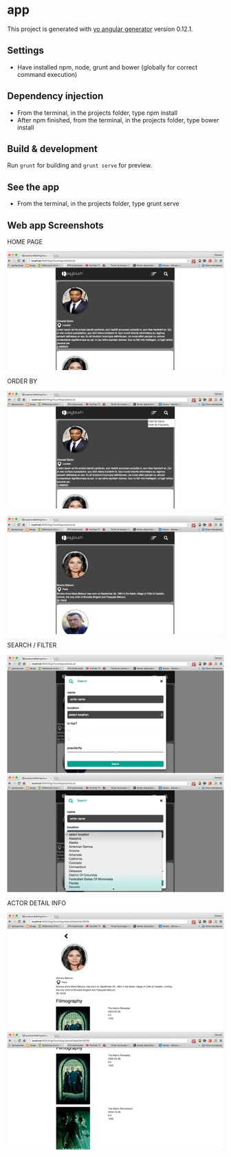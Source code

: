 # app

This project is generated with [yo angular generator](https://github.com/yeoman/generator-angular)
version 0.12.1.

## Settings

- Have installed npm, node, grunt and bower (globally for correct command execution)

## Dependency injection

- From the terminal, in the projects folder, type npm install
- After npm finished, from the terminal, in the projects folder, type bower install 

## Build & development

Run `grunt` for building and `grunt serve` for preview.

## See the app

- From the terminal, in the projects folder, type grunt serve

## Web app Screenshots

HOME PAGE

![Alt text](/app/images/payTouch1.png?raw=true "Home page")

ORDER BY

![Alt text](/app/images/payTouch2.png?raw=true "Order by")

![Alt text](/app/images/payTouch3.png?raw=true "Order by")

SEARCH / FILTER

![Alt text](/app/images/payTouch4.png?raw=true "Search filter")
![Alt text](/app/images/payTouch5.png?raw=true "Search filter")

ACTOR DETAIL INFO

![Alt text](/app/images/payTouch6.png?raw=true "Actor info")
![Alt text](/app/images/payTouch7.png?raw=true "Actor info")



